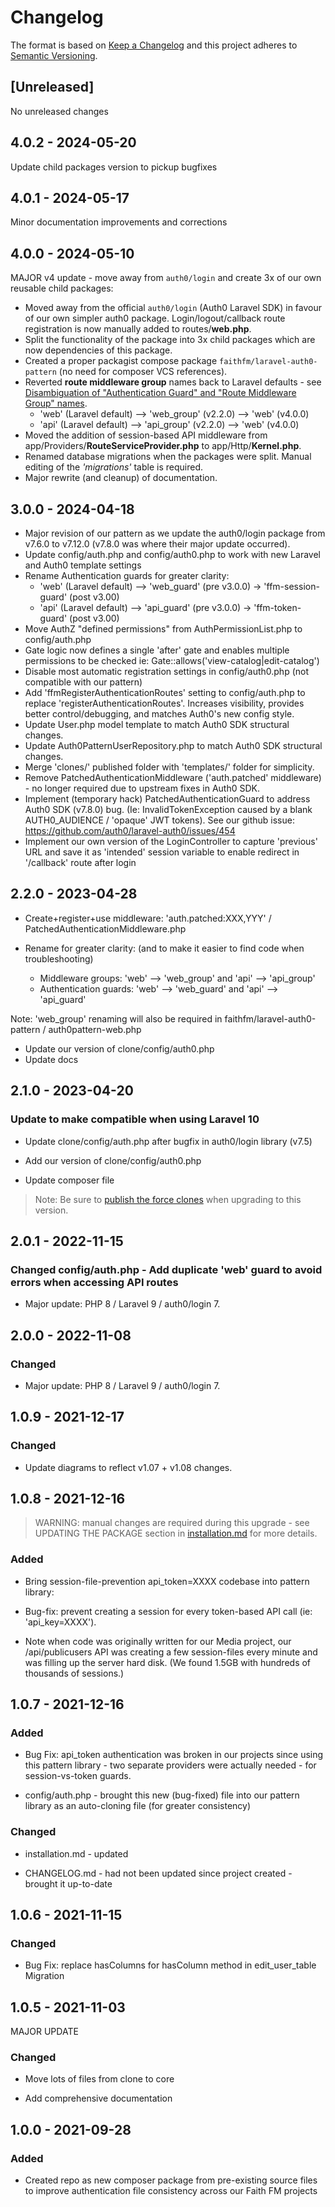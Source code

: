 # Changelog

The format is based on [Keep a Changelog](http://keepachangelog.com/en/1.0.0/)
and this project adheres to [Semantic Versioning](http://semver.org/spec/v2.0.0.html).

## [Unreleased]

No unreleased changes

## 4.0.2 - 2024-05-20

Update child packages version to pickup bugfixes

## 4.0.1 - 2024-05-17

Minor documentation improvements and corrections


## 4.0.0 - 2024-05-10

MAJOR v4 update - move away from `auth0/login` and create 3x of our own reusable child packages:

* Moved away from the official `auth0/login` (Auth0 Laravel SDK) in favour of our own simpler auth0 package.  Login/logout/callback route registration is now manually added to routes/**web.php**.
* Split the functionality of the package into 3x child packages which are now dependencies of this package.
* Created a proper packagist compose package `faithfm/laravel-auth0-pattern` (no need for composer VCS references).
* Reverted **route middleware group** names back to Laravel defaults - see [Disambiguation of "Authentication Guard" and "Route Middleware Group" names](disambiguation-auth-guard-vs-middleware-group-names.md).
  * 'web' (Laravel default) --> 'web_group' (v2.2.0) --> 'web' (v4.0.0)
  * 'api' (Laravel default) --> 'api_group' (v2.2.0) --> 'web' (v4.0.0)
* Moved the addition of session-based API middleware from app/Providers/**RouteServiceProvider.php** to app/Http/**Kernel.php**.
* Renamed database migrations when the packages were split.  Manual editing of the *'migrations'* table is required.
* Major rewrite (and cleanup) of documentation.


## 3.0.0 - 2024-04-18

* Major revision of our pattern as we update the auth0/login package from v7.6.0 to v7.12.0  (v7.8.0 was where their major update occurred).
* Update config/auth.php and config/auth0.php to work with new Laravel and Auth0 template settings
* Rename Authentication guards for greater clarity:
  * 'web' (Laravel default) --> 'web_guard' (pre v3.0.0) -> 'ffm-session-guard' (post v3.00)
  * 'api' (Laravel default) --> 'api_guard' (pre v3.0.0) -> 'ffm-token-guard' (post v3.00)
* Move AuthZ "defined permissions" from AuthPermissionList.php to config/auth.php
* Gate logic now defines a single 'after' gate and enables multiple permissions to be checked ie: Gate::allows('view-catalog|edit-catalog')
* Disable most automatic registration settings in config/auth0.php (not compatible with our pattern)
* Add 'ffmRegisterAuthenticationRoutes' setting to config/auth.php to replace 'registerAuthenticationRoutes'.  Increases visibility, provides better control/debugging, and matches Auth0's new config style.
* Update User.php model template to match Auth0 SDK structural changes.
* Update Auth0PatternUserRepository.php to match Auth0 SDK structural changes.
* Merge 'clones/' published folder with 'templates/' folder for simplicity.
* Remove PatchedAuthenticationMiddleware ('auth.patched' middleware) - no longer required due to upstream fixes in Auth0 SDK.
* Implement (temporary hack) PatchedAuthenticationGuard to address Auth0 SDK (v7.8.0) bug. (Ie: InvalidTokenException caused by a blank AUTH0_AUDIENCE / 'opaque' JWT tokens).  See our github issue: https://github.com/auth0/laravel-auth0/issues/454
* Implement our own version of the LoginController to capture 'previous' URL and save it as 'intended' session variable to enable redirect in '/callback' route after login

## 2.2.0 - 2023-04-28

* Create+register+use middleware: 'auth.patched:XXX,YYY' / PatchedAuthenticationMiddleware.php

* Rename for greater clarity:  (and to make it easier to find code when troubleshooting)
  * Middleware groups: 'web' --> 'web_group' and 'api' --> 'api_group'
  * Authentication guards: 'web' --> 'web_guard' and 'api' --> 'api_guard'

Note: 'web_group' renaming will also be required in faithfm/laravel-auth0-pattern / auth0pattern-web.php

* Update our version of clone/config/auth0.php
* Update docs
## 2.1.0 - 2023-04-20

### Update to make compatible when using Laravel 10

* Update clone/config/auth.php after bugfix in auth0/login library (v7.5)

* Add our version of clone/config/auth0.php

* Update composer file

> Note: Be sure to [publish the force clones](docs/installation.md#updating-the-package) when upgrading to this version.

## 2.0.1 - 2022-11-15

### Changed config/auth.php - Add duplicate 'web' guard to avoid errors when accessing API routes

* Major update: PHP 8 / Laravel 9 / auth0/login 7.

## 2.0.0 - 2022-11-08

### Changed

* Major update: PHP 8 / Laravel 9 / auth0/login 7.

## 1.0.9 - 2021-12-17

### Changed

* Update diagrams to reflect v1.07 + v1.08 changes.

## 1.0.8 - 2021-12-16

> WARNING: manual changes are required during this upgrade - see UPDATING THE PACKAGE section in [installation.md](installation.md) for more details.

### Added

* Bring session-file-prevention api_token=XXXX codebase into pattern library:

* Bug-fix: prevent creating a session for every token-based API call (ie: 'api_key=XXXX').

* Note when code was originally written for our Media project, our /api/publicusers API was creating a few session-files every minute and was filling up the server hard disk.  (We found 1.5GB with hundreds of thousands of sessions.)

## 1.0.7 - 2021-12-16

### Added

* Bug Fix: api_token authentication was broken in our projects since using this pattern library - two separate providers were actually needed - for session-vs-token guards.

* config/auth.php - brought this new (bug-fixed) file into our pattern library as an auto-cloning file (for greater consistency)

### Changed

* installation.md - updated

* CHANGELOG.md - had not been updated since project created - brought it up-to-date

## 1.0.6 - 2021-11-15

### Changed

* Bug Fix: replace hasColumns for hasColumn method in edit_user_table Migration

## 1.0.5 - 2021-11-03

MAJOR UPDATE

### Changed

* Move lots of files from clone to core

* Add comprehensive documentation

## 1.0.0 - 2021-09-28

### Added

* Created repo as new composer package from pre-existing source files to improve authentication file consistency across our Faith FM projects
